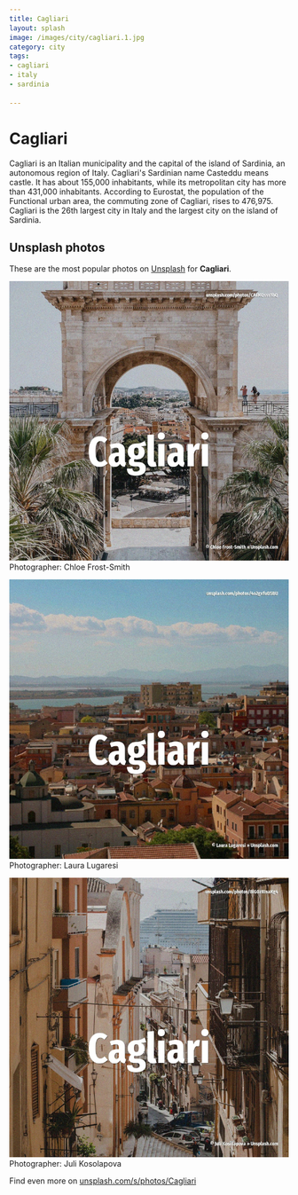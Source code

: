 ```yaml
---
title: Cagliari
layout: splash
image: /images/city/cagliari.1.jpg
category: city
tags:
- cagliari
- italy
- sardinia

---
```

# Cagliari

Cagliari  is an Italian municipality and the capital of the island of Sardinia, an autonomous  region of Italy. Cagliari's Sardinian name Casteddu means castle. It has about 155,000 inhabitants, while its metropolitan city  has more than 431,000 inhabitants. According to Eurostat, the population of the Functional urban area, the commuting zone of Cagliari,  rises to 476,975. Cagliari is the 26th largest city in Italy and the largest city on the island of Sardinia. 

 
## Unsplash photos
These are the most popular photos on [Unsplash](https://unsplash.com) for **Cagliari**.
 
![Cagliari](/images/city/cagliari.1.jpg)
Photographer:  Chloe Frost-Smith
 
![Cagliari](/images/city/cagliari.2.jpg)
Photographer:  Laura Lugaresi
 
![Cagliari](/images/city/cagliari.3.jpg)
Photographer:  Juli Kosolapova
 
Find even more on [unsplash.com/s/photos/Cagliari](https://unsplash.com/s/photos/Cagliari)
 
